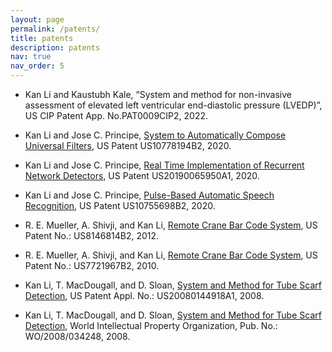 ```yaml
---
layout: page
permalink: /patents/
title: patents
description: patents
nav: true
nav_order: 5
---
```


* Kan Li and Kaustubh Kale, “System and method for non-invasive assessment of elevated left ventricular end-diastolic pressure (LVEDP)”, US CIP Patent App. No.PAT0009CIP2, 2022.

* Kan Li and Jose C. Principe, [System to Automatically Compose Universal Filters](https://patents.google.com/patent/US10778194B2), US Patent US10778194B2, 2020.

* Kan Li and Jose C. Principe, [Real Time Implementation of Recurrent Network Detectors](https://patents.google.com/patent/US20190065950A1), US Patent US20190065950A1, 2020.

* Kan Li and Jose C. Principe, [Pulse-Based Automatic Speech Recognition](https://patents.google.com/patent/US10755698B2), US Patent US10755698B2, 2020.

* R. E. Mueller, A. Shivji, and Kan Li, [Remote Crane Bar Code System](https://patents.google.com/patent/US8146814B2), US Patent No.: US8146814B2, 2012.

* R. E. Mueller, A. Shivji, and Kan Li, [Remote Crane Bar Code System](https://patents.google.com/patent/US7721967B2), US Patent No.: US7721967B2, 2010.

* Kan Li, T. MacDougall, and D. Sloan, [System and Method for Tube Scarf Detection](https://patents.google.com/patent/US20080144918A1), US Patent Appl. No.:  US20080144918A1, 2008.

* Kan Li, T. MacDougall, and D. Sloan, [System and Method for Tube Scarf Detection](https://patentscope.wipo.int/search/en/detail.jsf?docId=WO2008034248), World Intellectual Property Organization, Pub. No.:  WO/2008/034248, 2008.
